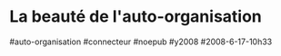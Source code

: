 # La beauté de l'auto-organisation



#auto-organisation #connecteur #noepub #y2008 #2008-6-17-10h33

